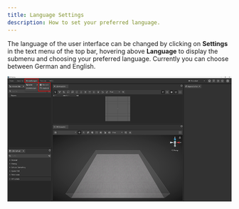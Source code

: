 ```yaml
---
title: Language Settings
description: How to set your preferred language.
---
```


The language of the user interface can be changed by clicking on __Settings__ in the text menu of the top bar, hovering above __Language__ to display the submenu and choosing your preferred language. Currently you can choose between German and English.

![Language Settings](../../../.gitbook/assets/planning_settings_language.png)